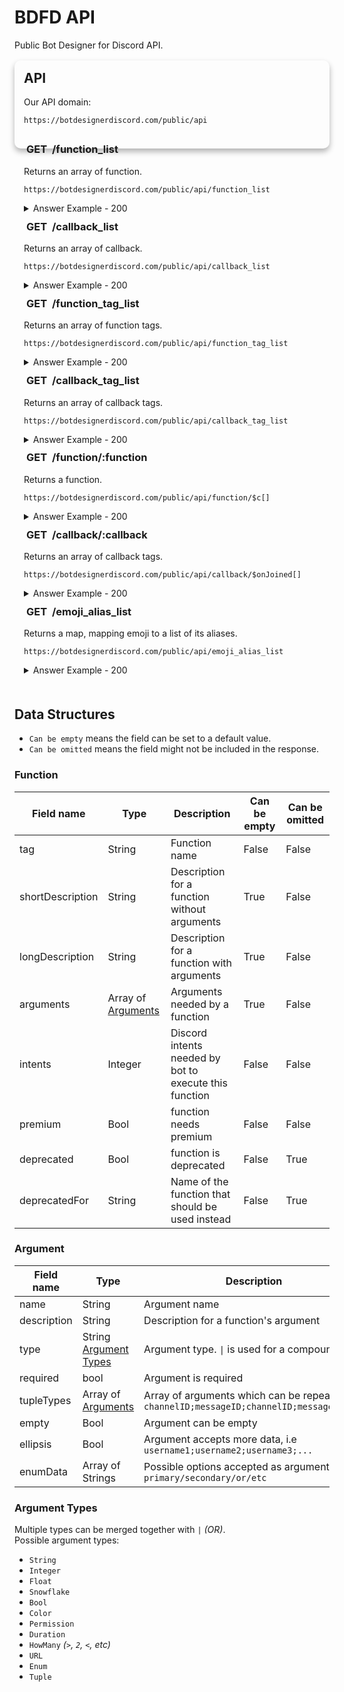 # BDFD API
Public Bot Designer for Discord API.

<style>
.mainAPI {
    position: relative;
    background-color: var(--color3);
    border-radius: 10px;
    padding-bottom: 1.5rem;
    padding-left: 15px;
    padding-right: 15px;
    box-shadow: 0 5px 10px rgba(0, 0, 0, 0.3);
    transition: .3s;
}

.mainAPI h2 {
    padding-top: 1rem;
    margin-top: 1rem;
}

.mainAPI code {
    color: var(--color1) !important;
}

.wrap-button,
.syntax-button {
    visibility: hidden;
}

.endpoint {
    position: relative;
    background: var(--color3);
    border-radius: 10px;
    padding-left: 15px;
    padding-right: 15px;
    padding-bottom: 1.25rem;
    margin-top: -3rem;
    transition: .3s;
}

.endpoint h3 {
    padding-top: 1rem;
}

.endpoint #GET {
    background: var(--color2);
    padding: .25rem;
    border-radius: 10px;
    transition: .3s;
}

.endpoint:hover {
    transform: scale(1.01);
    transition: .3s;
}

.endpoint:hover #GET {
    border-radius: 7px;
    transition: .3s;
}
</style>

<div class="mainAPI">
  <h2>API</h2>
  <p>Our API domain:</p>
  <pre><code class="hljs">https://botdesignerdiscord.com/public/api</code></pre>
</div>

<div class="endpoint">
  <h3><span id="GET">GET</span> /function_list</h3>
  <p>Returns an array of function.</p>
  <pre><code class="hljs">https://botdesignerdiscord.com/public/api/function_list</code></pre>
  <details><summary>Answer Example - 200</summary>
  <pre><code class="hljs">[
      ...,
      {
        "tag": "$aiQuota",
        "shortDescription": "Get remaining AI quota for this bot",
        "longDescription": "",
        "arguments": null,
        "intents": 0,
        "premium": true,
        "color": 0
    }, ... 
]</code></pre>
  </details>
</div>

<div class="endpoint">
  <h3><span id="GET">GET</span> /callback_list</h3>
  <p>Returns an array of callback.</p>
  <pre><code class="hljs">https://botdesignerdiscord.com/public/api/callback_list</code></pre>
  <details><summary>Answer Example - 200</summary>
  <pre><code class="hljs">[
      ...,
      {
        "name": "$onMessageDelete[channel ID]",
        "description": "Triggers command when user deletes message",
        "arguments": [
            {
                "name": "Channel ID",
                "description": "Channel ID of the log channel",
                "type": "Snowflake",
                "required": true
            }
        ],
        "intents": 0,
        "is_premium": false
    }, ... 
]</code></pre>
  </details>
</div>

<div class="endpoint">
  <h3><span id="GET">GET</span> /function_tag_list</h3>
  <p>Returns an array of function tags.</p>
  <pre><code class="hljs">https://botdesignerdiscord.com/public/api/function_tag_list</code></pre>
  <details><summary>Answer Example - 200</summary>
  <pre><code class="hljs">[
    "$addButton[]",
    "$addCmdReactions[]",
    "$addEmoji[]",
    "$addField[]",
    "$addMessageReactions[]",
    "$addReactions[]",
    "$addSelectMenuOption[]",
    "$addTextInput[]",
    "$addTimestamp",
    "$addTimestamp[]",
    "$aiQuota", 
    ... 
]</code></pre>
  </details>
</div>

<div class="endpoint">
  <h3><span id="GET">GET</span> /callback_tag_list</h3>
  <p>Returns an array of callback tags.</p>
  <pre><code class="hljs">https://botdesignerdiscord.com/public/api/callback_tag_list</code></pre>
  <details><summary>Answer Example - 200</summary>
  <pre><code class="hljs">[
    "$onJoined[]",
    "$onLeave[]",
    "$onMessageDelete[]",
    "$onBanAdd[]",
    "$onBanRemove[]",
    "$alwaysReply",
    "$messageContains[]",
    "$awaitedCommand[]",
    "$reaction[]",
    "$onInteraction[]",
    "$onInteraction"
]</code></pre>
  </details>
</div>

<div class="endpoint">
  <h3><span id="GET">GET</span> /function/:function</h3>
  <p>Returns a function.</p>
  <pre><code class="hljs">https://botdesignerdiscord.com/public/api/function/$c[]</code></pre>
  <details><summary>Answer Example - 200</summary>
  <pre><code class="hljs">{
    "tag": "$c[Comment]",
    "shortDescription": "Can be used to comment your code.",
    "longDescription": "",
    "arguments": [
        {
            "name": "Comment",
            "type": "String",
            "required": true,
            "empty": true
        }
    ],
    "intents": 0,
    "premium": false,
    "color": 0
}</code></pre>
  </details>
</div>

<div class="endpoint">
  <h3><span id="GET">GET</span> /callback/:callback</h3>
  <p>Returns an array of callback tags.</p>
  <pre><code class="hljs">https://botdesignerdiscord.com/public/api/callback/$onJoined[]</code></pre>
  <details><summary>Answer Example - 200</summary>
  <pre><code class="hljs">{
    "name": "$onJoined[channel ID]",
    "description": "Triggers command when user joins server",
    "arguments": [
        {
            "name": "Channel ID",
            "description": "Channel ID of the welcome channel",
            "type": "Snowflake",
            "required": true
        }
    ],
    "intents": 2,
    "is_premium": false
}</code></pre>
  </details>
</div>

<div class="endpoint">
  <h3><span id="GET">GET</span> /emoji_alias_list</h3>
  <p>Returns a map, mapping emoji to a list of its aliases.</p>
  <pre><code class="hljs">https://botdesignerdiscord.com/public/api/emoji_alias_list</code></pre>
  <details><summary>Answer Example - 200</summary>
  <pre><code class="hljs">{
    "#️⃣": [
        ":hash:",
        ":keycap_hash:"
    ],
    "*️⃣": [
        ":keycap_asterisk:",
        ":asterisk:"
    ],
    "0️⃣": [
        ":keycap_0:",
        ":zero:"
    ],
    "1️⃣": [
        ":keycap_1:",
        ":one:"
    ], 
    ... 
}</code></pre>
  </details>
</div>

## Data Structures
- `Can be empty` means the field can be set to a default value.
- `Can be omitted` means the field might not be included in the response.

### Function
| Field name       | Type                            | Description                                            | Can be empty | Can be omitted |
|------------------|---------------------------------|--------------------------------------------------------|--------------|----------------|
| tag              | String                          | Function name                                          | False        | False          |
| shortDescription | String                          | Description for a function without arguments           | True         | False          |
| longDescription  | String                          | Description for a function with arguments              | True         | False          |
| arguments        | Array of [Arguments](#Argument) | Arguments needed by a function                         | True         | False          |
| intents          | Integer                         | Discord intents needed by bot to execute this function | False        | False          |
| premium          | Bool                            | function needs premium                                 | False        | False          |
| deprecated       | Bool                            | function is deprecated                                 | False        | True           |
| deprecatedFor    | String                          | Name of the function that should be used instead       | False        | True           |

### Argument
| Field name  | Type                                     | Description                                                                                 | Can be omitted |
|-------------|------------------------------------------|---------------------------------------------------------------------------------------------|----------------|
| name        | String                                   | Argument name                                                                               | False          |
| description | String                                   | Description for a function's argument                                                       | True           |
| type        | String [Argument Types](#Argument-Types) | Argument type. `\|` is used for a compound type                                             | False          |
| required    | bool                                     | Argument is required                                                                        | False          |
| tupleTypes  | Array of [Arguments](#Argument)          | Array of arguments which can be repeated, i.e `channelID;messageID;channelID;messageID;...` | True           |
| empty       | Bool                                     | Argument can be empty                                                                       | True           |
| ellipsis    | Bool                                     | Argument accepts more data, i.e `username1;username2;username3;...`                         | True           |
| enumData    | Array of Strings                         | Possible options accepted as argument, i.e `primary/secondary/or/etc`                       | True           |

### Argument Types
Multiple types can be merged together with `|` *(OR)*. \
Possible argument types:
- `String`
- `Integer`
- `Float`
- `Snowflake`
- `Bool`
- `Color`
- `Permission`
- `Duration`
- `HowMany` *(`>`, `2`, `<`, etc)*
- `URL`
- `Enum`
- `Tuple`
